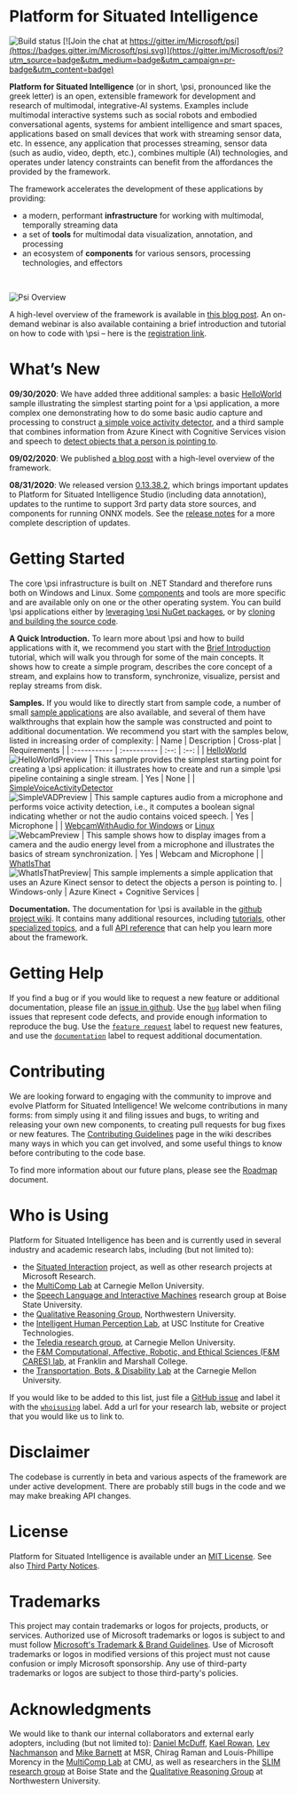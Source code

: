 # Platform for Situated Intelligence

![Build status](https://dev.azure.com/msresearch/psi/_apis/build/status/psi-github-ci?branchName=master)
[![Join the chat at https://gitter.im/Microsoft/psi](https://badges.gitter.im/Microsoft/psi.svg)](https://gitter.im/Microsoft/psi?utm_source=badge&utm_medium=badge&utm_campaign=pr-badge&utm_content=badge)

**Platform for Situated Intelligence** (or in short, \\psi, pronounced like the greek letter) is an open, extensible framework for development and research of multimodal, integrative-AI systems. Examples include multimodal interactive systems such as social robots and embodied conversational agents, systems for ambient intelligence and smart spaces, applications based on small devices that work with streaming sensor data, etc. In essence, any application that processes streaming, sensor data (such as audio, video, depth, etc.), combines multiple (AI) technologies, and operates under latency constraints can benefit from the affordances the provided by the framework.

The framework accelerates the development of these applications by providing: 
-	a modern, performant **infrastructure** for working with multimodal, temporally streaming data
-	a set of **tools** for multimodal data visualization, annotation, and processing
-	an ecosystem of **components** for various sensors, processing technologies, and effectors

<br>

![Psi Overview](https://www.microsoft.com/en-us/research/uploads/prod/2018/01/Psi-Gif2-960-Corrected.gif)

A high-level overview of the framework is available in [this blog post](https://www.microsoft.com/en-us/research/blog/platform-for-situated-intelligence-an-open-source-framework-for-multimodal-integrative-ai/). An on-demand webinar is also available containing a brief introduction and tutorial on how to code with \psi – here is the [registration link](https://note.microsoft.com/MSR-Webinar-Platform-Situated-Intelligence-Registration-On-Demand.html).

# What’s New
__09/30/2020__: We have added three additional samples: a basic [HelloWorld]( https://github.com/Microsoft/psi-samples/tree/main/Samples/HelloWorld) sample illustrating the simplest starting point for a \psi application, a more complex one demonstrating how to do some basic audio capture and processing to construct [a simple voice activity detector]( https://github.com/Microsoft/psi-samples/tree/main/Samples/SimpleVoiceActivityDetector), and a third sample that combines information from Azure Kinect with Cognitive Services vision and speech to [detect objects that a person is pointing to](https://github.com/microsoft/psi-samples/tree/main/Samples/WhatIsThat).

__09/02/2020__: We published [a blog post](https://www.microsoft.com/en-us/research/blog/platform-for-situated-intelligence-an-open-source-framework-for-multimodal-integrative-ai/) with a high-level overview of the framework.

__08/31/2020__: We released version [0.13.38.2]( https://github.com/microsoft/psi/releases/tag/v0.13.38.2-beta), which brings important updates to Platform for Situated Intelligence Studio (including data annotation), updates to the runtime to support 3rd party data store sources, and components for running ONNX models. See the [release notes]( https://github.com/microsoft/psi/wiki/Release-Notes#20200831-beta-release-version-013382) for a more complete description of updates.

# Getting Started

The core \\psi infrastructure is built on .NET Standard and therefore runs both on Windows and Linux. Some [components](https://github.com/microsoft/psi/wiki/List-of-Components) and tools are more specific and are available only on one or the other operating system. You can build \\psi applications either by [leveraging \\psi NuGet packages](https://github.com/microsoft/psi/wiki/Using-via-NuGet-Packages), or by [cloning and building the source code](https://github.com/microsoft/psi/wiki/Building-the-Codebase). 

__A Quick Introduction.__ To learn more about \\psi and how to build applications with it, we recommend you start with the [Brief Introduction](https://github.com/microsoft/psi/wiki/Brief-Introduction) tutorial, which will walk you through for some of the main concepts. It shows how to create a simple program, describes the core concept of a stream, and explains how to transform, synchronize, visualize, persist and replay streams from disk.

__Samples.__ If you would like to directly start from sample code, a number of small [sample applications](https://github.com/microsoft/psi/wiki/Samples) are also available, and several of them have walkthroughs that explain how the sample was constructed and point to additional documentation. We recommend you start with the samples below, listed in increasing order of complexity:
| Name | Description | Cross-plat | Requirements |
| :----------- | :---------- | :--: | :--: |
| [HelloWorld](https://github.com/Microsoft/psi-samples/tree/main/Samples/HelloWorld) <br> ![HelloWorldPreview](https://github.com/microsoft/psi-samples/blob/main/Samples/HelloWorld/Images/HelloWorldPreview.png) | This sample provides the simplest starting point for creating a \\psi application: it illustrates how to create and run a simple \psi pipeline containing a single stream. | Yes | None |
| [SimpleVoiceActivityDetector](https://github.com/Microsoft/psi-samples/tree/main/Samples/SimpleVoiceActivityDetector) <br> ![SimpleVADPreview](https://github.com/microsoft/psi-samples/blob/main/Samples/SimpleVoiceActivityDetector/Images/SimpleVADPreview.png) | This sample captures audio from a microphone and performs voice activity detection, i.e., it computes a boolean signal indicating whether or not the audio contains voiced speech. | Yes | Microphone |
| [WebcamWithAudio for Windows](https://github.com/Microsoft/psi-samples/tree/main/Samples/WebcamWithAudioSample) or [Linux](https://github.com/Microsoft/psi-samples/tree/main/Samples/LinuxWebcamWithAudioSample) <br> ![WebcamPreview](https://github.com/microsoft/psi-samples/blob/main/Samples/WebcamWithAudioSample/Images/WebcamPreview.gif) | This sample shows how to display images from a camera and the audio energy level from a microphone and illustrates the basics of stream synchronization. | Yes | Webcam and Microphone | 
| [WhatIsThat](https://github.com/microsoft/psi-samples/tree/main/Samples/WhatIsThat) <br> ![WhatIsThatPreview](https://github.com/microsoft/psi-samples/blob/main/Samples/WhatIsThat/Images/WhatIsThatPreview.gif)| This sample implements a simple application that uses an Azure Kinect sensor to detect the objects a person is pointing to. | Windows-only | Azure Kinect + Cognitive Services |


__Documentation.__ The documentation for \\psi is available in the [github project wiki](https://github.com/microsoft/psi/wiki). It contains many additional resources, including [tutorials]( https://github.com/microsoft/psi/wiki/Tutorials), other [specialized topics]( https://github.com/microsoft/psi/wiki/Other-Topics), and a full [API reference](https://microsoft.github.io/psi/api/Microsoft.Psi.html) that can help you learn more about the framework.

# Getting Help
If you find a bug or if you would like to request a new feature or additional documentation, please file an [issue in github](https://github.com/microsoft/psi/issues). Use the [`bug`](https://github.com/microsoft/psi/labels/bug) label when filing issues that represent code defects, and provide enough information to reproduce the bug. Use the [`feature request`](https://github.com/microsoft/psi/labels/feature%20request) label to request new features, and use the [`documentation`](https://github.com/microsoft/psi/labels/documentation) label to request additional documentation. 

# Contributing

We are looking forward to engaging with the community to improve and evolve Platform for Situated Intelligence! We welcome contributions in many forms: from simply using it and filing issues and bugs, to writing and releasing your own new components, to creating pull requests for bug fixes or new features. The [Contributing Guidelines](https://github.com/microsoft/psi/wiki/Contributing) page in the wiki describes many ways in which you can get involved, and some useful things to know before contributing to the code base.

To find more information about our future plans, please see the [Roadmap](https://github.com/microsoft/psi/wiki/Roadmap) document.

# Who is Using

Platform for Situated Intelligence has been and is currently used in several industry and academic research labs, including (but not limited to):
* the [Situated Interaction](https://www.microsoft.com/en-us/research/project/situated-interaction/) project, as well as other research projects at Microsoft Research.
* the [MultiComp Lab](http://multicomp.cs.cmu.edu/) at Carnegie Mellon University.
* the [Speech Language and Interactive Machines](https://coen.boisestate.edu/slim/) research group at Boise State University.
* the [Qualitative Reasoning Group](http://www.qrg.northwestern.edu/), Northwestern University. 
* the [Intelligent Human Perception Lab](https://www.ihp-lab.org), at USC Institute for Creative Technologies.
* the [Teledia research group](https://www.cs.cmu.edu/~cprose), at Carnegie Mellon University.
* the [F&M Computational, Affective, Robotic, and Ethical Sciences (F&M CARES) lab](https://fandm-cares.github.io/), at Franklin and Marshall College.
* the [Transportation, Bots, & Disability Lab](tbd.ri.cmu.edu) at the Carnegie Mellon University.

If you would like to be added to this list, just file a [GitHub issue](https://github.com/Microsoft/psi/issues) and label it with the [`whoisusing`](https://github.com/Microsoft/psi/labels/whoisusing) label. Add a url for your research lab, website or project that you would like us to link to. 

# Disclaimer

The codebase is currently in beta and various aspects of the framework are under active development. There are probably still bugs in the code and we may make breaking API changes. 

# License

Platform for Situated Intelligence is available under an [MIT License](LICENSE.txt). See also [Third Party Notices](ThirdPartyNotices.txt).

# Trademarks

This project may contain trademarks or logos for projects, products, or services. Authorized use of Microsoft trademarks or logos is subject to and must follow [Microsoft's Trademark & Brand Guidelines](https://www.microsoft.com/en-us/legal/intellectualproperty/trademarks/usage/general). Use of Microsoft trademarks or logos in modified versions of this project must not cause confusion or imply Microsoft sponsorship. Any use of third-party trademarks or logos are subject to those third-party's policies.

# Acknowledgments

We would like to thank our internal collaborators and external early adopters, including (but not limited to): [Daniel McDuff](http://alumni.media.mit.edu/~djmcduff/), [Kael Rowan](https://www.microsoft.com/en-us/research/people/kaelr/), [Lev Nachmanson](https://www.microsoft.com/en-us/research/people/levnach/) and [Mike Barnett](https://www.microsoft.com/en-us/research/people/mbarnett) at MSR, Chirag Raman and Louis-Phillipe Morency in the [MultiComp Lab](http://multicomp.cs.cmu.edu/) at CMU, as well as researchers in the [SLIM research group](https://coen.boisestate.edu/slim/) at Boise State and the [Qualitative Reasoning Group](http://www.qrg.northwestern.edu/) at Northwestern University.

